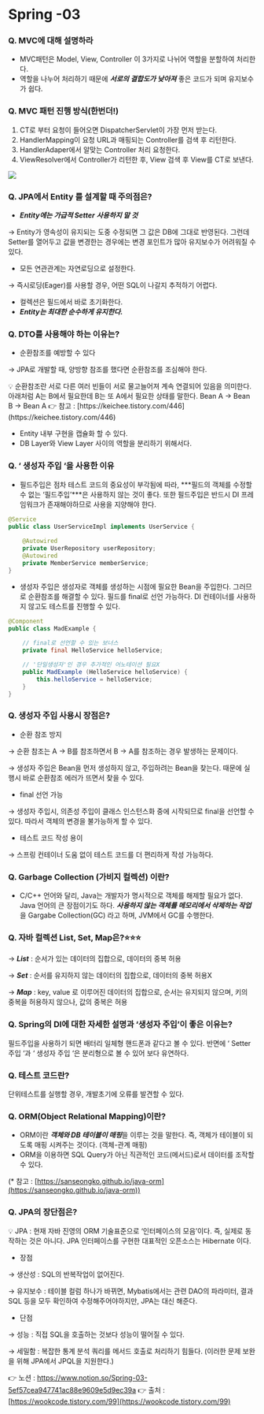 # Spring -03

### Q. MVC에 대해 설명하라

- MVC패턴은 Model, View, Controller 이 3가지로 나뉘어 역할을 분할하여 처리한다.
- 역할을 나누어 처리하기 때문에 ***서로의 결합도가 낮아져*** 좋은 코드가 되며 유지보수가 쉽다.

### Q. MVC 패턴 진행 방식(한번더!)

1. CT로 부터 요청이 들어오면 DispatcherServlet이 가장 먼저 받는다.
2. HandlerMapping이 요청 URL과 매핑되는 Controller를 검색 후 리턴한다.
3. HandlerAdaper에서 알맞는 Controller 처리 요청한다.
4. ViewResolver에서 Controller가 리턴한 후, View 검색 후 View를 CT로 보낸다.

<img src="https://s3.us-west-2.amazonaws.com/secure.notion-static.com/34e0e8d0-9f45-4006-a715-db9a2461e907/Untitled.png?X-Amz-Algorithm=AWS4-HMAC-SHA256&X-Amz-Content-Sha256=UNSIGNED-PAYLOAD&X-Amz-Credential=AKIAT73L2G45EIPT3X45%2F20220315%2Fus-west-2%2Fs3%2Faws4_request&X-Amz-Date=20220315T071905Z&X-Amz-Expires=86400&X-Amz-Signature=680b67e750d6b688808ff37e02bffbce0ece10cdd8900d93e8a8130395974af5&X-Amz-SignedHeaders=host&response-content-disposition=filename%20%3D%22Untitled.png%22&x-id=GetObject">

### Q. JPA에서 Entity 를 설계할 때 주의점은?

- ***Entity에는 가급적 Setter 사용하지 말 것***

→ Entity가 영속성이 유지되는 도중 수정되면 그 값은 DB에 그대로 반영된다. 그런데 Setter를 열어두고 값을 변경한는 경우에는 변경 포인트가 많아 유지보수가 어려워질 수 있다.

- 모든 연관관계는 자연로딩으로 설정한다.

→ 즉시로딩(Eager)를 사용할 경우, 어떤 SQL이 나갈지 추적하기 어렵다.

- 컬렉션은 필드에서 바로 초기화한다.
- ***Entity는 최대한 순수하게 유지한다.***

### Q. DTO를 사용해야 하는 이유는?

- 순환참조를 예방할 수 있다

→ JPA로 개발할 때, 양방향 참조를 했다면 순환참조를 조심해야 한다.

<aside>
💡 순환참조란 서로 다른 여러 빈들이 서로 물고늘어져 계속 연결되어 있음을 의미한다. 아래처럼 A는 B에서 필요한데 B는 또 A에서 필요한 상태를 말한다. Bean A → Bean B → Bean A       👉 참고 : [https://keichee.tistory.com/446](https://keichee.tistory.com/446)

</aside>

- Entity  내부 구현을 캡슐화 할 수 있다.
- DB Layer와 View Layer 사이의 역할을 분리하기 위해서다.

### Q. ‘ 생성자 주입 ‘을 사용한 이유

- 필드주입은 점차 테스트 코드의 중요성이 부각됨에 따라, ***필드의 객체를 수정할 수 없는 ‘필드주입’***은 사용하지 않는 것이 좋다. 또한 필드주입은 반드시 DI 프레임워크가 존재해야하므로 사용을 지양해야 한다.

```java
@Service
public class UserServiceImpl implements UserService {
	
	@Autowired
	private UserRepository userRepository;
	@Autowired
	private MemberService memberService;
}
```

- 생성자 주입은 생성자로 객체를 생성하는 시점에 필요한 Bean을 주입한다. 그러므로 순환참조를 해결할 수 있다. 필드를 final로 선언 가능하다. DI 컨테이너를 사용하지 않고도 테스트를 진행할 수 있다.

```java
@Component
public class MadExample {
	
	// final로 선언할 수 있는 보너스
	private final HelloService helloService;

	// '단일생성자'인 경우 추가적인 어노테이션 필요X
	public MadExample (HelloService helloService) {
		this.helloService = helloService;
	}
}
```

### Q. 생성자 주입 사용시 장점은?

- 순환 참조 방지

→ 순환 참조는 A → B를 참조하면서 B → A를 참조하는 경우 발생하는 문제이다.

→ 생성자 주입은 Bean을 먼저 생성하지 않고, 주입하려는 Bean을 찾는다. 때문에 실행시 바로 순환참조 에러가 뜨면서 찾을 수 있다.

- final 선언 가능

→ 생성자 주입시, 의존성 주입이 클래스 인스턴스화 중에 시작되므로 final을 선언할 수 있다. 따라서 객체의 변경을 불가능하게 할 수 있다.

- 테스트 코드 작성 용이

→ 스프링 컨테이너 도움 없이 테스트 코드를 더 편리하게 작성 가능하다.

### Q. Garbage Collection (가비지 컬렉션) 이란?

- C/C++ 언어와 달리, Java는 개발자가 명시적으로 객체를 해제할 필요가 없다. Java 언어의 큰 장점이기도 하다. ***사용하지 않는 객체를 메모리에서 삭제하는 작업***을 Gargabe Collection(GC) 라고 하며, JVM에서 GC를 수행한다.

### Q. 자바 컬렉션 List, Set, Map은?⭐⭐⭐

→ ***List*** : 순서가 있는 데이터의 집합으로, 데이터의 중복 허용

→ ***Set*** : 순서를 유지하지 않는 데이터의 집합으로, 데이터의 중복 허용X

→ ***Map*** : key, value 로 이루어진 데이터의 집합으로, 순서는 유지되지 않으며, 키의 중복을 허용하지 않으나, 값의 중복은 허용

### Q. Spring의 DI에 대한 자세한 설명과 ‘생성자 주입’이 좋은 이유는?

필드주입을 사용하기 되면 배터리 일체형 핸드폰과 같다고 볼 수 있다. 반면에 ‘ Setter주입 ‘과 ‘ 생성자 주입 ‘은 분리형으로 볼 수 있어 보다 유연하다.

### Q. 테스트 코드란?

단위테스트를 실행할 경우, 개발초기에 오류를 발견할 수 있다.

### Q. ORM(Object Relational Mapping)이란?

- ORM이란 ***객체와 DB 테이블이 매핑***을 이루는 것을 말한다. 즉, 객체가 테이블이 되도록 매핑 시켜주는 것이다. (객체-관계 매핑)
- ORM을 이용하면 SQL Query가 아닌 직관적인 코드(메서드)로서 데이터를 조작할 수 있다.

(* 참고 : [https://sanseongko.github.io/java-orm](https://sanseongko.github.io/java-orm))

### Q. JPA의 장단점은?

<aside>
💡 JPA : 현재 자바 진영의 ORM 기술표준으로 ‘인터페이스의 모음’이다. 즉, 실제로 동작하는 것은 아니다. JPA 인터페이스를 구현한 대표적인 오픈소스는 Hibernate 이다.

</aside>

- 장점

→ 생산성 : SQL의 반복작업이 없어진다.

→ 유지보수 : 테이블 컬럼 하나가 바뀌면, Mybatis에서는 관련 DAO의 파라미터, 결과 SQL 등을 모두 확인하여 수정해주어야하지만, JPA는 대신 해준다.

- 단점

→ 성능 : 직접 SQL을 호출하는 것보다 성능이 떨어질 수 있다.

→ 세밀함 : 복잡한 통계 분석 쿼리를 메서드 호출로 처리하기 힘들다. (이러한 문제 보완을 위해 JPA에서 JPQL을 지원한다.)

👉 노션 : https://www.notion.so/Spring-03-5ef57cea947741ac88e9609e5d9ec39a
👉 출처 : [https://wookcode.tistory.com/99](https://wookcode.tistory.com/99)
